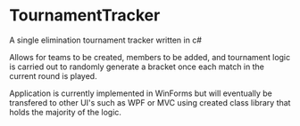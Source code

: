 # TournamentTracker

A single elimination tournament tracker written in c#

Allows for teams to be created, members to be added, and tournament logic is carried out to randomly generate a bracket once each match in the current round is played. 

Application is currently implemented in WinForms but will eventually be transfered to other UI's such as WPF or MVC using created class library that holds the majority of the logic. 
